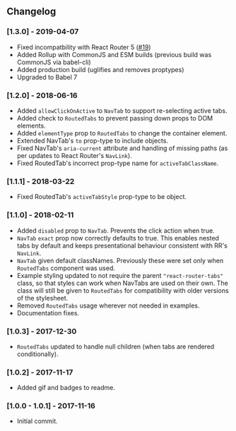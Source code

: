 ## Changelog

### [1.3.0] - 2019-04-07

- Fixed incompatbility with React Router 5 ([#19](https://github.com/chacestew/react-router-tabs/issues/19))
- Added Rollup with CommonJS and ESM builds (previous build was CommonJS via babel-cli)
- Added production build (uglifies and removes proptypes)
- Upgraded to Babel 7

### [1.2.0] - 2018-06-16
- Added `allowClickOnActive` to `NavTab` to support re-selecting active tabs.
- Added check to `RoutedTabs` to prevent passing down props to DOM elements.
- Added `elementType` prop to `RoutedTabs` to change the container element.
- Extended NavTab's `to` prop-type to include objects.
- Fixed NavTab's `aria-current` attribute and handling of missing paths (as per updates to React Router's `NavLink`).
- Fixed RoutedTab's incorrect prop-type name for `activeTabClassName`.

### [1.1.1] - 2018-03-22
- Fixed RoutedTab's `activeTabStyle` prop-type to be object.

### [1.1.0] - 2018-02-11
- Added `disabled` prop to `NavTab`. Prevents the click action when true.
- `NavTab` `exact` prop now correctly defaults to true. This enables nested tabs by default and keeps presentational behaviour consistent with RR's `NavLink`.
- `NavTab` given default classNames. Previously these were set only when `RoutedTabs` component was used.
- Example styling updated to not require the parent `"react-router-tabs"` class, so that styles can work when NavTabs are used on their own. The class will still be given to `RoutedTabs` for compatibility with older versions of the stylesheet.
- Removed `RoutedTabs` usage wherever not needed in examples.
- Documentation fixes.

### [1.0.3] - 2017-12-30
- `RoutedTabs` updated to handle null children (when tabs are rendered conditionally).

### [1.0.2] - 2017-11-17
- Added gif and badges to readme.

### [1.0.0 - 1.0.1] - 2017-11-16
- Initial commit.

